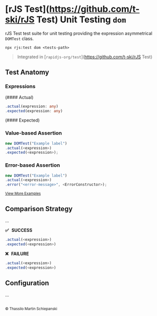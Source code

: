 # [rJS Test](https://github.com/t-ski/rJS Test) Unit Testing `dom`

rJS Test test suite for unit testing providing the expression asymmetrical `DOMTest` class.

``` cli
npx rjs:test dom <tests-path>
```

> Integrated in [`rapidjs-org/test`](https://github.com/t-ski/rJS Test)

## Test Anatomy

### Expressions

(#### Actual)

``` ts
.actual(expression: any)
.expected(expression: any)
```

(#### Expected)

### Value-based Assertion

``` ts
new DOMTest("Example label")
.actual(<expression>)
.expected(<expression>);
```

### Error-based Assertion

``` ts
new DOMTest("Example label")
.actual(<expression>)
.error("<error-message>", <ErrorConstructor>);
```

<sup>[View More Examples](../../examples/dom)</sup>

## Comparison Strategy

...

**✅ &thinsp; SUCCESS**

``` js
.actual(<expression>)
.expected(<expression>)
```
  
**❌ &thinsp; FAILURE**

``` js
.actual(<expression>)
.expected(<expression>)
```

## Configuration

...

##

<sub>&copy; Thassilo Martin Schiepanski</sub>